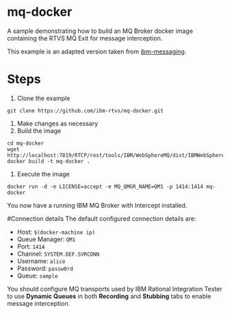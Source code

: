 # mq-docker
A sample demonstrating how to build an MQ Broker docker image containing the RTVS MQ Exit for message interception.

This example is an adapted version taken from [ibm-messaging](https://github.com/ibm-messaging/mq-docker).

# Steps

1. Clone the example
```
git clone https://github.com/ibm-rtvs/mq-docker.git
```
1. Make changes as necessary
1. Build the image
```
cd mq-docker
wget http://localhost:7819/RTCP/rest/tools/IBM/WebSphereMQ/dist/IBMWebSphereMQdist.zip
docker build -t mq-docker .
```
1. Execute the image
```
docker run -d -e LICENSE=accept -e MQ_QMGR_NAME=QM1 -p 1414:1414 mq-docker
```

You now have a running IBM MQ Broker with Intercept installed.

#Connection details
The default configured connection details are:

* Host: ```$(docker-machine ip)```
* Queue Manager: ```QM1```
* Port: ```1414```
* Channel: ```SYSTEM.DEF.SVRCONN```
* Username: ```alice```
* Password: ```passw0rd```
* Queue: ```sample```

You should configure MQ transports used by IBM Rational Integration Tester to use **Dynamic Queues** in both **Recording** and **Stubbing** tabs to enable message interception.
